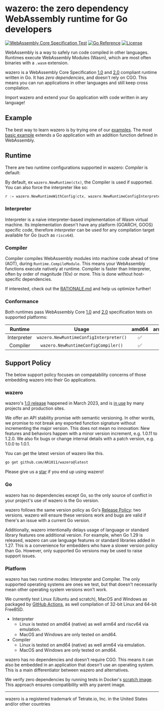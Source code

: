 # wazero: the zero dependency WebAssembly runtime for Go developers

[![WebAssembly Core Specification Test](https://github.com/AR1011/wazero/actions/workflows/spectest.yaml/badge.svg)](https://github.com/AR1011/wazero/actions/workflows/spectest.yaml) [![Go Reference](https://pkg.go.dev/badge/github.com/AR1011/wazero.svg)](https://pkg.go.dev/github.com/AR1011/wazero) [![License](https://img.shields.io/badge/License-Apache_2.0-blue.svg)](https://opensource.org/licenses/Apache-2.0)

WebAssembly is a way to safely run code compiled in other languages. Runtimes
execute WebAssembly Modules (Wasm), which are most often binaries with a `.wasm`
extension.

wazero is a WebAssembly Core Specification [1.0][1] and [2.0][2] compliant
runtime written in Go. It has _zero dependencies_, and doesn't rely on CGO.
This means you can run applications in other languages and still keep cross
compilation.

Import wazero and extend your Go application with code written in any language!

## Example

The best way to learn wazero is by trying one of our [examples](examples/README.md). The
most [basic example](examples/basic) extends a Go application with an addition
function defined in WebAssembly.

## Runtime

There are two runtime configurations supported in wazero: _Compiler_ is default:

By default, ex `wazero.NewRuntime(ctx)`, the Compiler is used if supported. You
can also force the interpreter like so:

```go
r := wazero.NewRuntimeWithConfig(ctx, wazero.NewRuntimeConfigInterpreter())
```

### Interpreter

Interpreter is a naive interpreter-based implementation of Wasm virtual
machine. Its implementation doesn't have any platform (GOARCH, GOOS) specific
code, therefore _interpreter_ can be used for any compilation target available
for Go (such as `riscv64`).

### Compiler

Compiler compiles WebAssembly modules into machine code ahead of time (AOT),
during `Runtime.CompileModule`. This means your WebAssembly functions execute
natively at runtime. Compiler is faster than Interpreter, often by order of
magnitude (10x) or more. This is done without host-specific dependencies.

If interested, check out the [RATIONALE.md][8] and help us optimize further!

### Conformance

Both runtimes pass WebAssembly Core [1.0][7] and [2.0][14] specification tests
on supported platforms:

|   Runtime   |                 Usage                  | amd64 | arm64 | others |
| :---------: | :------------------------------------: | :---: | :---: | :----: |
| Interpreter | `wazero.NewRuntimeConfigInterpreter()` |  ✅   |  ✅   |   ✅   |
|  Compiler   |  `wazero.NewRuntimeConfigCompiler()`   |  ✅   |  ✅   |   ❌   |

## Support Policy

The below support policy focuses on compatability concerns of those embedding
wazero into their Go applications.

### wazero

wazero's [1.0 release][15] happened in March 2023, and is [in use][16] by many
projects and production sites.

We offer an API stability promise with semantic versioning. In other words, we
promise to not break any exported function signature without incrementing the
major version. This does not mean no innovation: New features and behaviors
happen with a minor version increment, e.g. 1.0.11 to 1.2.0. We also fix bugs
or change internal details with a patch version, e.g. 1.0.0 to 1.0.1.

You can get the latest version of wazero like this.

```bash
go get github.com/AR1011/wazero@latest
```

Please give us a [star][17] if you end up using wazero!

### Go

wazero has no dependencies except Go, so the only source of conflict in your
project's use of wazero is the Go version.

wazero follows the same version policy as Go's [Release Policy][10]: two
versions. wazero will ensure these versions work and bugs are valid if there's
an issue with a current Go version.

Additionally, wazero intentionally delays usage of language or standard library
features one additional version. For example, when Go 1.29 is released, wazero
can use language features or standard libraries added in 1.27. This is a
convenience for embedders who have a slower version policy than Go. However,
only supported Go versions may be used to raise support issues.

### Platform

wazero has two runtime modes: Interpreter and Compiler. The only supported operating
systems are ones we test, but that doesn't necessarily mean other operating
system versions won't work.

We currently test Linux (Ubuntu and scratch), MacOS and Windows as packaged by
[GitHub Actions][11], as well compilation of 32-bit Linux and 64-bit FreeBSD.

- Interpreter
  - Linux is tested on amd64 (native) as well arm64 and riscv64 via emulation.
  - MacOS and Windows are only tested on amd64.
- Compiler
  - Linux is tested on amd64 (native) as well arm64 via emulation.
  - MacOS and Windows are only tested on amd64.

wazero has no dependencies and doesn't require CGO. This means it can also be
embedded in an application that doesn't use an operating system. This is a main
differentiator between wazero and alternatives.

We verify zero dependencies by running tests in Docker's [scratch image][12].
This approach ensures compatibility with any parent image.

---

wazero is a registered trademark of Tetrate.io, Inc. in the United States and/or other countries

[1]: https://www.w3.org/TR/2019/REC-wasm-core-1-20191205/
[2]: https://www.w3.org/TR/2022/WD-wasm-core-2-20220419/
[4]: https://github.com/WebAssembly/meetings/blob/main/process/subgroups.md
[5]: https://github.com/WebAssembly/WASI
[6]: https://pkg.go.dev/golang.org/x/sys/unix
[7]: https://github.com/WebAssembly/spec/tree/wg-1.0/test/core
[8]: internal/engine/compiler/RATIONALE.md
[9]: https://github.com/AR1011/wazero/issues/506
[10]: https://go.dev/doc/devel/release
[11]: https://github.com/actions/virtual-environments
[12]: https://docs.docker.com/develop/develop-images/baseimages/#create-a-simple-parent-image-using-scratch
[13]: https://github.com/WebAssembly/WASI/blob/snapshot-01/phases/snapshot/docs.md
[14]: https://github.com/WebAssembly/spec/tree/d39195773112a22b245ffbe864bab6d1182ccb06/test/core
[15]: https://tetrate.io/blog/introducing-wazero-from-tetrate/
[16]: https://wazero.io/community/users/
[17]: https://github.com/AR1011/wazero/stargazers
